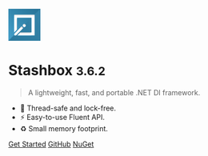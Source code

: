 ![logo](assets/images/icon.png)

# Stashbox <small>3.6.2</small>

> A lightweight, fast, and portable .NET DI framework.

- 🚀 Thread-safe and lock-free.
- ⚡️️ Easy-to-use Fluent API.
- ♻️ Small memory footprint.

[Get Started](getting-started/overview)
[GitHub](https://github.com/z4kn4fein/stashbox)
[NuGet](https://www.nuget.org/packages/Stashbox/)